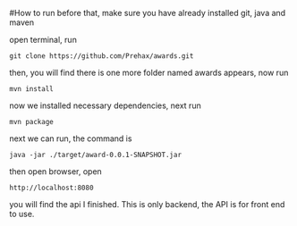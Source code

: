 #How to run
before that, make sure you have already installed git, java and maven

open terminal, run

    git clone https://github.com/Prehax/awards.git

then, you will find there is one more folder named awards appears, now run

    mvn install

now we installed necessary dependencies, next run
    
    mvn package

next we can run, the command is

    java -jar ./target/award-0.0.1-SNAPSHOT.jar

then open browser, open 

    http://localhost:8080

you will find the api I finished. This is only backend, the API is for front end to use.